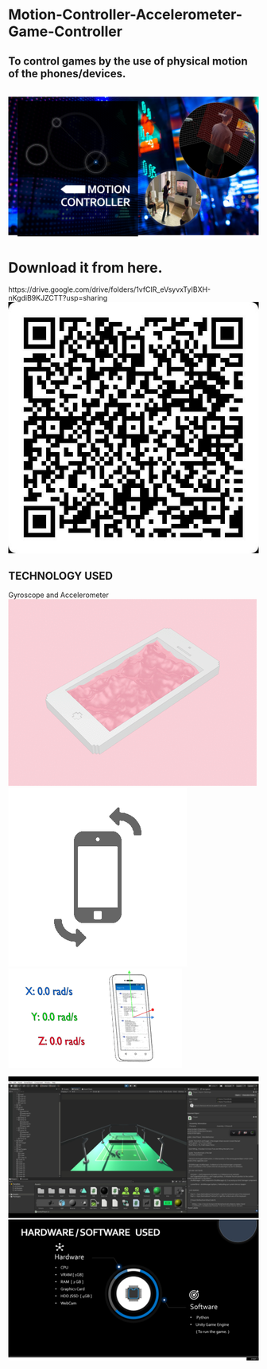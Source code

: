 # Motion-Controller-Accelerometer-Game-Controller
<h2>To control games by the use of physical motion of the phones/devices.</h2><br>
<img src="x1.png"><br>

<h1>Download it from here.</h1>
https://drive.google.com/drive/folders/1vfCIR_eVsyvxTyIBXH-nKgdiB9KJZCTT?usp=sharing<br>
<img src="gd.jpeg"><br>
<h2>TECHNOLOGY USED</h2>
Gyroscope and Accelerometer <br>
<img src="g1.gif">
<img src="g2.gif">
<img src="g3.gif"><br>

<img src="x4.png"><br>
<img src="x3.png"><br>
